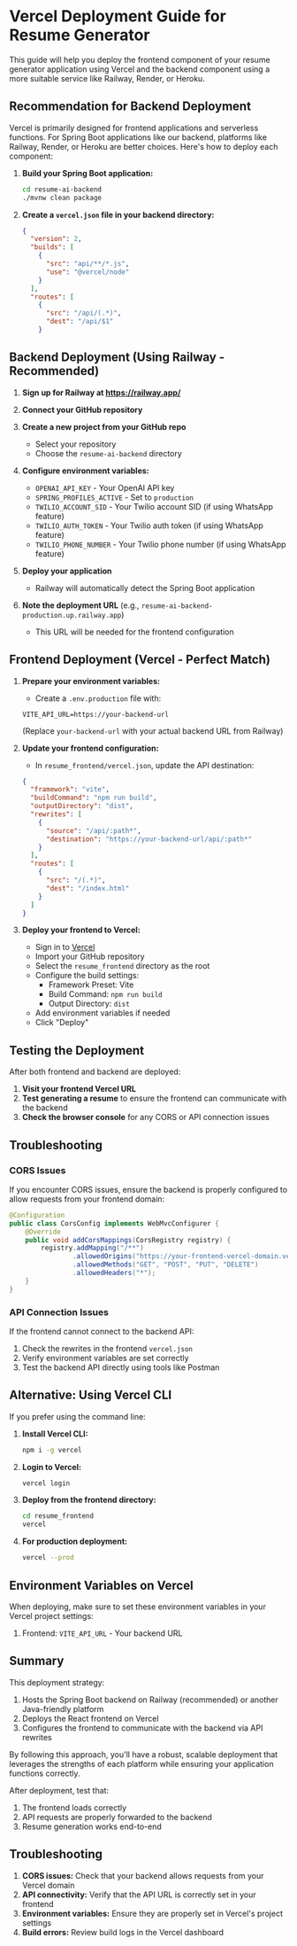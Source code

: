 # Vercel Deployment Guide for Resume Generator

This guide will help you deploy the frontend component of your resume generator application using Vercel and the backend component using a more suitable service like Railway, Render, or Heroku.

## Recommendation for Backend Deployment

Vercel is primarily designed for frontend applications and serverless functions. For Spring Boot applications like our backend, platforms like Railway, Render, or Heroku are better choices. Here's how to deploy each component:

1. **Build your Spring Boot application:**
   ```bash
   cd resume-ai-backend
   ./mvnw clean package
   ```

2. **Create a `vercel.json` file in your backend directory:**
   ```json
   {
     "version": 2,
     "builds": [
       {
         "src": "api/**/*.js",
         "use": "@vercel/node"
       }
     ],
     "routes": [
       {
         "src": "/api/(.*)",
         "dest": "/api/$1"
       }
## Backend Deployment (Using Railway - Recommended)

1. **Sign up for Railway at https://railway.app/**

2. **Connect your GitHub repository**

3. **Create a new project from your GitHub repo**
   - Select your repository
   - Choose the `resume-ai-backend` directory

4. **Configure environment variables:**
   - `OPENAI_API_KEY` - Your OpenAI API key
   - `SPRING_PROFILES_ACTIVE` - Set to `production`
   - `TWILIO_ACCOUNT_SID` - Your Twilio account SID (if using WhatsApp feature)
   - `TWILIO_AUTH_TOKEN` - Your Twilio auth token (if using WhatsApp feature)
   - `TWILIO_PHONE_NUMBER` - Your Twilio phone number (if using WhatsApp feature)

5. **Deploy your application**
   - Railway will automatically detect the Spring Boot application

6. **Note the deployment URL** (e.g., `resume-ai-backend-production.up.railway.app`)
   - This URL will be needed for the frontend configuration

## Frontend Deployment (Vercel - Perfect Match)

1. **Prepare your environment variables:**
   - Create a `.env.production` file with:
   ```
   VITE_API_URL=https://your-backend-url
   ```
   (Replace `your-backend-url` with your actual backend URL from Railway)

2. **Update your frontend configuration:**
   - In `resume_frontend/vercel.json`, update the API destination:

   ```json
   {
     "framework": "vite",
     "buildCommand": "npm run build",
     "outputDirectory": "dist",
     "rewrites": [
       { 
         "source": "/api/:path*", 
         "destination": "https://your-backend-url/api/:path*" 
       }
     ],
     "routes": [
       {
         "src": "/(.*)",
         "dest": "/index.html"
       }
     ]
   }
   ```

3. **Deploy your frontend to Vercel:**
   - Sign in to [Vercel](https://vercel.com)
   - Import your GitHub repository
   - Select the `resume_frontend` directory as the root
   - Configure the build settings:
     - Framework Preset: Vite
     - Build Command: `npm run build`
     - Output Directory: `dist`
   - Add environment variables if needed
   - Click "Deploy"

## Testing the Deployment

After both frontend and backend are deployed:

1. **Visit your frontend Vercel URL**
2. **Test generating a resume** to ensure the frontend can communicate with the backend
3. **Check the browser console** for any CORS or API connection issues

## Troubleshooting

### CORS Issues

If you encounter CORS issues, ensure the backend is properly configured to allow requests from your frontend domain:

```java
@Configuration
public class CorsConfig implements WebMvcConfigurer {
    @Override
    public void addCorsMappings(CorsRegistry registry) {
        registry.addMapping("/**")
                .allowedOrigins("https://your-frontend-vercel-domain.vercel.app")
                .allowedMethods("GET", "POST", "PUT", "DELETE")
                .allowedHeaders("*");
    }
}
```

### API Connection Issues

If the frontend cannot connect to the backend API:
1. Check the rewrites in the frontend `vercel.json`
2. Verify environment variables are set correctly
3. Test the backend API directly using tools like Postman

## Alternative: Using Vercel CLI

If you prefer using the command line:

1. **Install Vercel CLI:** 
   ```bash
   npm i -g vercel
   ```

2. **Login to Vercel:**
   ```bash
   vercel login
   ```

3. **Deploy from the frontend directory:**
   ```bash
   cd resume_frontend
   vercel
   ```

4. **For production deployment:**
   ```bash
   vercel --prod
   ```

## Environment Variables on Vercel

When deploying, make sure to set these environment variables in your Vercel project settings:

1. Frontend: `VITE_API_URL` - Your backend URL

## Summary

This deployment strategy:
1. Hosts the Spring Boot backend on Railway (recommended) or another Java-friendly platform
2. Deploys the React frontend on Vercel
3. Configures the frontend to communicate with the backend via API rewrites

By following this approach, you'll have a robust, scalable deployment that leverages the strengths of each platform while ensuring your application functions correctly.

After deployment, test that:
1. The frontend loads correctly
2. API requests are properly forwarded to the backend
3. Resume generation works end-to-end

## Troubleshooting

1. **CORS issues:** Check that your backend allows requests from your Vercel domain
2. **API connectivity:** Verify that the API URL is correctly set in your frontend
3. **Environment variables:** Ensure they are properly set in Vercel's project settings
4. **Build errors:** Review build logs in the Vercel dashboard
